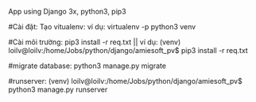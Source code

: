 App using Django 3x, python3, pip3

#Cài đặt: 
Tạo vitualenv: ví dụ: virtualenv -p python3 venv

#Cài môi trường: 
pip3 install -r req.txt || 
ví dụ: (venv) loilv@loilv:/home/Jobs/python/django/amiesoft_pv$ pip3 install -r req.txt

#migrate database: python3 manage.py migrate

#runserver:
(venv) loilv@loilv:/home/Jobs/python/django/amiesoft_pv$ python3 manage.py runserver
